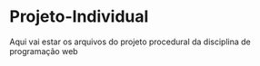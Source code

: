 # Projeto-Individual

Aqui vai estar os arquivos do projeto procedural da disciplina de programação web
